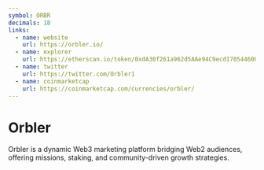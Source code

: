 ```yaml
---
symbol: ORBR
decimals: 18
links:
  - name: website
    url: https://orbler.io/
  - name: explorer
    url: https://etherscan.io/token/0xdA30f261a962d5AAe94C9ecd170544600d193766
  - name: twitter
    url: https://twitter.com/Orbler1
  - name: coinmarketcap
    url: https://coinmarketcap.com/currencies/orbler/
---
```


# Orbler

Orbler is a dynamic Web3 marketing platform bridging Web2 audiences, offering missions, staking, and community-driven growth strategies.
